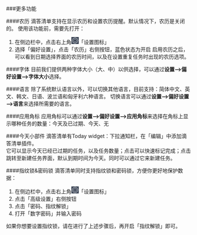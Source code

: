 ###更多功能

####农历
滴答清单支持在显示农历和设置农历提醒。默认情况下，农历是关闭的。
使用该功能前，需要先打开：
1. 在侧边栏中，点击右上角<img src="../images/image4131.png" title="设置" width="20" />「设置图标」
2. 选择「偏好设置」，点击「农历」右侧按钮，蓝色状态为开启
启用农历之后，可以看到日期选择界面的农历时间，以及在设置重复任务时出现的农历选项。

####字体
目前我们提供两种字体大小（大、中）以供选择，可以通过**设置—>偏好设置—>字体大小**选择。

####语言
除了系统默认语言以外，可以切换其他语言，目前支持：简体中文、英文、韩文、日语、波兰语和匈牙利六种语言。
切换语言可以通过**设置—>偏好设置—>语言**来选择所需要的语言。

####应用角标
应用角标可以通过**设置—>偏好设置—>应用角标**来选择在角标上显示哪种任务的数量：今天及已过期、今天、无

####今天小部件
滴答清单有Today widget：下拉通知栏，在「编辑」中添加滴答清单插件。
<br >它可以显示今天已经已过期的任务，以及任务数量；点击可以快速标记完成；点击跳转至新建任务界面，默认到期时间为今天。同时可以通过它来新建任务。

####指纹锁&密码锁
滴答清单同时支持指纹锁和密码锁，方便你更好地保护数据：
1. 在侧边栏中，点击右上角<img src="../images/image4131.png" title="设置" width="20" />「设置图标」
2. 点击「高级设置」右侧按钮
3. 点击「密码、指纹解锁」
4. 打开「数字密码」并输入密码

如果你想要设置指纹锁，请在进行了上述步骤后，再开启「指纹解锁」即可。

